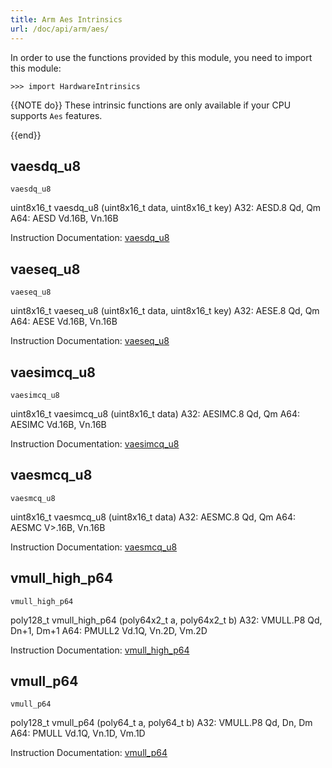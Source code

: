 ```yaml
---
title: Arm Aes Intrinsics
url: /doc/api/arm/aes/
---
```


In order to use the functions provided by this module, you need to import this module:

```kalk
>>> import HardwareIntrinsics
```

{{NOTE do}}
These intrinsic functions are only available if your CPU supports `Aes` features.

{{end}}


## vaesdq_u8

`vaesdq_u8`

uint8x16_t vaesdq_u8 (uint8x16_t data, uint8x16_t key)
A32: AESD.8 Qd, Qm
A64: AESD Vd.16B, Vn.16B


Instruction Documentation: [vaesdq_u8](https://developer.arm.com/architectures/instruction-sets/intrinsics/vaesdq_u8)

## vaeseq_u8

`vaeseq_u8`

uint8x16_t vaeseq_u8 (uint8x16_t data, uint8x16_t key)
A32: AESE.8 Qd, Qm
A64: AESE Vd.16B, Vn.16B


Instruction Documentation: [vaeseq_u8](https://developer.arm.com/architectures/instruction-sets/intrinsics/vaeseq_u8)

## vaesimcq_u8

`vaesimcq_u8`

uint8x16_t vaesimcq_u8 (uint8x16_t data)
A32: AESIMC.8 Qd, Qm
A64: AESIMC Vd.16B, Vn.16B


Instruction Documentation: [vaesimcq_u8](https://developer.arm.com/architectures/instruction-sets/intrinsics/vaesimcq_u8)

## vaesmcq_u8

`vaesmcq_u8`

uint8x16_t vaesmcq_u8 (uint8x16_t data)
A32: AESMC.8 Qd, Qm
A64: AESMC V>.16B, Vn.16B


Instruction Documentation: [vaesmcq_u8](https://developer.arm.com/architectures/instruction-sets/intrinsics/vaesmcq_u8)

## vmull_high_p64

`vmull_high_p64`

poly128_t vmull_high_p64 (poly64x2_t a, poly64x2_t b)
A32: VMULL.P8 Qd, Dn+1, Dm+1
A64: PMULL2 Vd.1Q, Vn.2D, Vm.2D


Instruction Documentation: [vmull_high_p64](https://developer.arm.com/architectures/instruction-sets/intrinsics/vmull_high_p64)

## vmull_p64

`vmull_p64`

poly128_t vmull_p64 (poly64_t a, poly64_t b)
A32: VMULL.P8 Qd, Dn, Dm
A64: PMULL Vd.1Q, Vn.1D, Vm.1D


Instruction Documentation: [vmull_p64](https://developer.arm.com/architectures/instruction-sets/intrinsics/vmull_p64)
